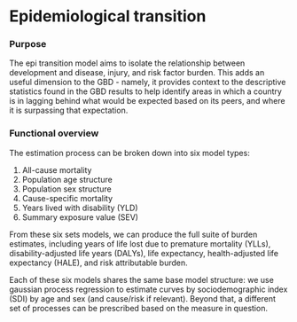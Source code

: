 # Epidemiological transition

### Purpose
The epi transition model aims to isolate the relationship between development and disease, injury, and risk factor burden. This adds an useful dimension to the GBD - namely, it provides context to the descriptive statistics found in the GBD results to help identify areas in which a country is in lagging behind what would be expected based on its peers, and where it is surpassing that expectation.

### Functional overview
The estimation process can be broken down into six model types:

1. All-cause mortality
2. Population age structure
3. Population sex structure
4. Cause-specific mortality
5. Years lived with disability (YLD)
6. Summary exposure value (SEV)

From these six sets models, we can produce the full suite of burden estimates, including years of life lost due to premature mortality (YLLs), disability-adjusted life years (DALYs), life expectancy, health-adjusted life expectancy (HALE), and risk attributable burden.

Each of these six models shares the same base model structure: we use gaussian process regression to estimate curves by sociodemographic index (SDI) by age and sex (and cause/risk if relevant). Beyond that, a different set of processes can be prescribed based on the measure in question.
